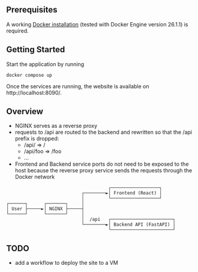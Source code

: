 ## Prerequisites
A working [Docker installation](https://docs.docker.com/engine/install/) (tested with Docker Engine version 26.1.1) is required.

## Getting Started

Start the application by running
```
docker compose up
```
Once the services are running, the website is available on http://localhost:8090/.

## Overview
- NGINX serves as a reverse proxy
- requests to /api are routed to the backend and rewritten so that the /api prefix is dropped:
  -  /api/   =>   /
  -  /api/foo   =>   /foo
  -  ...
- Frontend and Backend service ports do not need to be exposed to the host because the reverse proxy service sends the requests through the Docker network

```
                                      ┌──────────────────┐     
                            ┌────────►│ Frontend (React) │     
                            │         └──────────────────┘         
┌──────┐      ┌───────┐     │                                  
│ User ├─────►│ NGINX ├─────┤                                  
└──────┘      └───────┘     │                                  
                            │  /api   ┌───────────────────────┐
                            └────────►│ Backend API (FastAPI) │
                                      └───────────────────────┘
```

## TODO
- add a workflow to deploy the site to a VM
                                                               
                                                               
                                                               
                                                               
                                                               
                                                               
                                                               
                                                               


